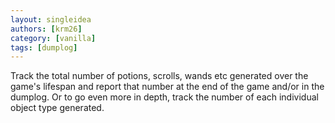 ```yaml
---
layout: singleidea
authors: [krm26]
category: [vanilla]
tags: [dumplog]
---
```

Track the total number of potions, scrolls, wands etc generated over the game's
lifespan and report that number at the end of the game and/or in the dumplog.
Or to go even more in depth, track the number of each individual object type
generated.
